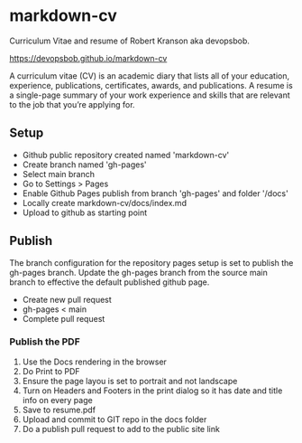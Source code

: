 # markdown-cv
Curriculum Vitae and resume of Robert Kranson aka devopsbob.

https://devopsbob.github.io/markdown-cv

A curriculum vitae (CV) is an academic diary that lists all of your education, experience, publications, certificates, awards, and publications. A resume is a single-page summary of your work experience and skills that are relevant to the job that you’re applying for.

## Setup
- Github public repository created named 'markdown-cv'
- Create branch named 'gh-pages'
- Select main branch
- Go to Settings > Pages
- Enable Github Pages publish from branch 'gh-pages' and folder '/docs'
- Locally create markdown-cv/docs/index.md
- Upload to github as starting point

## Publish
The branch configuration for the repository pages setup is set to publish the gh-pages branch.  Update the gh-pages branch from the source main branch to effective the default published github page.

- Create new pull request
- gh-pages < main
- Complete pull request

### Publish the PDF

1. Use the Docs rendering in the browser
1. Do Print to PDF
1. Ensure the page layou is set to portrait and not landscape
1. Turn on Headers and Footers in the print dialog so it has date and title info on every page
1. Save to resume.pdf
1. Upload and commit to GIT repo in the docs folder
1. Do a publish pull request to add to the public site link
